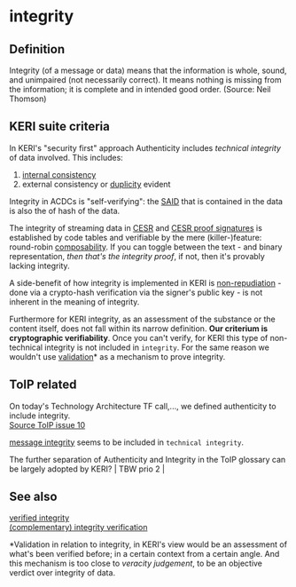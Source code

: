 # integrity
## Definition
Integrity (of a message or data) means that the information is whole, sound, and unimpaired (not necessarily correct). It means nothing is missing from the information; it is complete and in intended good order. (Source: Neil Thomson)

## KERI suite criteria
In KERI's "security first" approach Authenticity includes _technical integrity_ of data involved. This includes:
1. [internal consistency](internal-inconsistency)
2. external consistency or [duplicity](duplicity) evident

Integrity in ACDCs is "self-verifying": the [SAID](self-addressing-identifier) that is contained in the data is also the of hash of the data.

The integrity of streaming data in [CESR](composable-event-streaming-representation) and [CESR proof signatures](cesr-proof-signatures) is established by code tables and verifiable by the mere (killer-)feature: round-robin [composability](composability). If you can toggle between the text - and binary representation, _then that's the integrity proof_, if not, then it's provably lacking integrity.

A side-benefit of how integrity is implemented in KERI is [non-repudiation](non-repudiable) - done via a crypto-hash verification via the signer's public key - is not inherent in the meaning of integrity.

Furthermore for KERI integrity, as an assessment of the substance or the content itself, does not fall within its narrow definition. 
**Our criterium is cryptographic verifiability**. Once you can't verify, for KERI this type of non-technical integrity is not included in `integrity`. For the same reason we wouldn't use [validation](validate)* as a mechanism to prove integrity.

## ToIP related
On today's Technology Architecture TF call,..., we defined authenticity to include integrity.  
[Source ToIP issue 10](https://github.com/trustoverip/TechArch/issues/10)

[message integrity](https://github.com/trustoverip/TechArch/issues/10) seems to be included in `technical integrity`.

The further separation of Authenticity and Integrity in the ToIP glossary can be largely adopted by KERI? | TBW prio 2 |

## See also
[verified integrity](verified-integrity)  
[(complementary) integrity verification](complementary-integrity-verification)

*Validation in relation to integrity, in KERI's view would be an assessment of what's been verified before; in a certain context from a certain angle. And this mechanism is too close to _veracity judgement_, to be an objective verdict over integrity of data.
